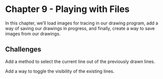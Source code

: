 # Chapter 9 - Playing with Files

In this chapter, we’ll load images for tracing in our drawing program, add a way of saving our drawings in progress, and finally, create a way to save images from our drawings.

## Challenges

Add a method to select the current line out of the previously drawn lines.

Add a way to toggle the visibility of the existing lines.
